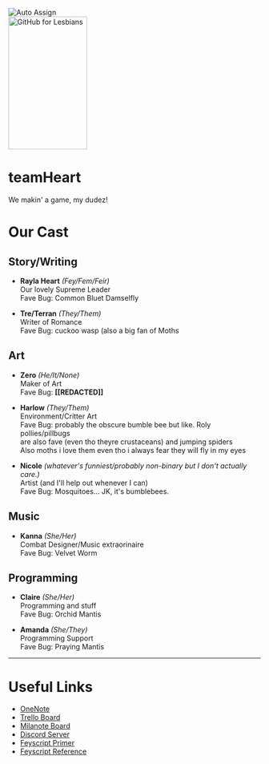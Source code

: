 ![Auto Assign](https://github.com/teamHeart/Petial/actions/workflows/AutoAssign.yml/badge.svg)<br />
<img width="157" height="265" alt="GitHub for Lesbians" src="https://github.com/user-attachments/assets/2218d8f3-9dad-4b3d-9cb7-119893cbe17b" />   <br/> 
# teamHeart 
We makin' a game, my dudez!

# Our Cast
## Story/Writing
* **Rayla Heart** *(Fey/Fem/Feir)* \
  Our lovely Supreme Leader \
  Fave Bug: Common Bluet Damselfly
  
* **Tre/Terran** *(They/Them)* \
  Writer of Romance \
  Fave Bug: cuckoo wasp (also a big fan of Moths
  
## Art
* **Zero** *(He/It/None)* \
  Maker of Art \
  Fave Bug: **[[REDACTED]]**
  
* **Harlow** *(They/Them)* \
  Environment/Critter Art \
  Fave Bug: probably the obscure bumble bee but like. Roly pollies/pillbugs \
  are also fave (even tho theyre crustaceans) and jumping spiders \
  Also moths i love them even tho i always fear they will fly in my eyes
  
* **Nicole** *(whatever's funniest/probably non-binary but I don't actually care.)* \
  Artist (and I'll help out whenever I can) \
  Fave Bug: Mosquitoes... JK, it's bumblebees.
  
## Music
* **Kanna** *(She/Her)* \
  Combat Designer/Music extraorinaire \
  Fave Bug: Velvet Worm
  
## Programming
* **Claire** *(She/Her)* \
  Programming and stuff \
  Fave Bug: Orchid Mantis
  
* **Amanda** *(She/They)* \
  Programming Support \
  Fave Bug: Praying Mantis
  
---

# Useful Links
* [OneNote](https://onedrive.live.com/view.aspx?resid=48571935547B5873!s7f8a6dccf7b7461cb69a962fda9b2376&migratedtospo=true&redeem=aHR0cHM6Ly8xZHJ2Lm1zL28vYy80ODU3MTkzNTU0N2I1ODczL0VzeHRpbi0zOXh4R3RwcVdMOXFiSTNZQjRVTVlhMzN1RGF3RjFKbkVHYUFTVEE_ZT1rS2QzakM&wd=target%28Story%20Line.one%7C3dc69cea-3626-492f-aca9-11ee746a5b35%2FRough%20Draft%20All%7C25562484-95c9-4c1a-86ce-cb2a0eaf2e8e%2F%29&wdorigin=NavigationUrl)
* [Trello Board](https://trello.com/invite/b/68bf05319617a680eec49ed6/ATTIf7de3e469c8aa7002ea803af092332bfCA6132E3/team-heart-project)
* [Milanote Board](https://app.milanote.com/1V0RD01qpvJEbP?p=AUwTV7Kdxpn)
* [Discord Server](https://discord.com/channels/1414261417300988069/)
* [Feyscript Primer](util/Feyscript%20Docs/Feyscript%20Primer.md)
* [Feyscript Reference](util/Feyscript%20Docs/Feyscript%20Docs.md)